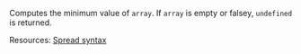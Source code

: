 Computes the minimum value of <code>array</code>. If <code>array</code> is empty or falsey, <code>undefined</code> is returned.

Resources: [Spread syntax](https://developer.mozilla.org/docs/Web/JavaScript/Reference/Operators/Spread_syntax)

